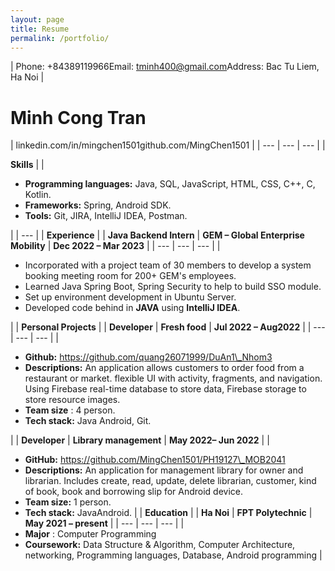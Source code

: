 ```yaml
---
layout: page
title: Resume
permalink: /portfolio/
---
```

| Phone: +84389119966Email: [tminh400@gmail.com](mailto:tminh400@gmail.com)Address: Bac Tu Liem, Ha Noi |

# **Minh Cong Tran**

 | linkedin.com/in/mingchen1501github.com/MingChen1501 |
| --- | --- | --- |
|

**Skills** |
|

- **Programming languages:** Java, SQL, JavaScript, HTML, CSS, C++, C, Kotlin.
- **Frameworks:** Spring, Android SDK.
- **Tools:** Git, JIRA, IntelliJ IDEA, Postman.

 |
| --- |
| **Experience** |
| **Java Backend Intern** | **GEM – Global Enterprise Mobility** | **Dec 2022 – Mar 2023** |
| --- | --- | --- |
|

- Incorporated with a project team of 30 members to develop a system booking meeting room for 200+ GEM's employees.
- Learned Java Spring Boot, Spring Security to help to build SSO module.
- Set up environment development in Ubuntu Server.
- Developed code behind in **JAVA** using **IntelliJ IDEA**.

 |
| **Personal Projects** |
| **Developer** | **Fresh food** | **Jul 2022 – Aug2022** |
| --- | --- | --- |
|

- **Github:** <https://github.com/quang26071999/DuAn1\_Nhom3>
- **Descriptions:** An application allows customers to order food from a restaurant or market. flexible UI with activity, fragments, and navigation. Using Firebase real-time database to store data, Firebase storage to store resource images.
- **Team size** : 4 person.
- **Tech stack:** Java Android, Git.

 |
| **Developer** | **Library management** | **May 2022– Jun 2022** |
|

- **GitHub:** <https://github.com/MingChen1501/PH19127\_MOB2041>
- **Descriptions:** ﻿An application for management library for owner and librarian. Includes create, read, update, delete librarian, customer, kind of book, book and borrowing slip for Android device.
- **Team size:** 1 person.
- **Tech stack:** JavaAndroid.
 |
|
**Education** |
| **Ha Noi** | **FPT Polytechnic** | **May 2021 – present** |
| --- | --- | --- |
|
- **Major** : Computer Programming
- **Coursework:** Data Structure & Algorithm, Computer Architecture, networking, Programming languages, Database, Android programming
 |
